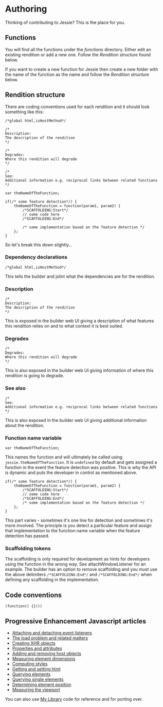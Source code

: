 # Authoring

Thinking of contributing to Jessie? This is the place for you.

## Functions

You will find all the functions under the _functions_ directory. Either edit an existing rendition or add a new one. Follow the _Rendition structure_ found below.

If you want to create a new function for Jessie then create a new folder with the name of the function as the name and follow the _Rendition structure_ below.

## Rendition structure

There are coding conventions used for each rendition and it should look something like this:

	/*global html,isHostMethod*/

	/*
	Description:
	The description of the rendition
	*/

	/*
	Degrades:
	Where this rendition will degrade
	*/

	/*
	See:
	Additional information e.g. reciprocal links between related functions
	*/

	var theNameOfTheFunction;

	if(/* some feature detection*/) {
		theNameOfTheFunction = function(param1, param2) {
			/*SCAFFOLDING:Start*/
			// some code here
			/*SCAFFOLDING:End*/

			/* some implementation based on the feature detection */
		};
	}

So let's break this down slightly...

### Dependency declarations

	/*global html,isHostMethod*/

This tells the builder and jslint what the dependencies are for the rendition.

### Description

	/*
	Description:
	The description of the rendition
	*/

This is exposed in the builder web UI giving a description of what features this rendition relies on and to what context it is best suited.

### Degrades

	/*
	Degrades:
	Where this rendition will degrade
	*/

This is also exposed in the builder web UI giving information of where this rendition is going to degrade.

### See also

	/*
	See:
	Additional information e.g. reciprocal links between related functions
	*/

This is also exposed in the builder web UI giving additional information about the rendition.

### Function name variable

	var theNameOfTheFunction;

This names the function and will ultimately be called using `jessie.theNameOfTheFunction`. It is `undefined` by default and gets assigned a function in the event the feature detection was positive. This is why the API is dynamic and puts the developer in control as mentioned above.

	if(/* some feature detection*/) {
		theNameOfTheFunction = function(param1, param2) {
			/*SCAFFOLDING:Start*/
			// some code here
			/*SCAFFOLDING:End*/
			/* some implementation based on the feature detection */
		};
	}

This part varies - sometimes it's one line for detection and sometimes it's more involved. The principle is you detect a particular feature and assign that implementation to the function name variable when the feature detection has passed.

### Scaffolding tokens

The scaffolding is only required for development as hints for developers using the function in the wrong way. See attachWindowListener for an example. The builder has an option to remove scaffolding and you must use the above delimiters `/*SCAFFOLDING:End*/` and `/*SCAFFOLDING:End*/` when defining any scaffolding in the implementation.

## Code conventions

	(function() {}())

## Progressive Enhancement Javascript articles

* [Attaching and detaching event listeners](https://groups.google.com/group/comp.lang.javascript/browse_thread/thread/b94b12547ed572f8?hl=en&noredirect=true)
* [The load problem and related matters](https://groups.google.com/group/comp.lang.javascript/browse_thread/thread/6d5575fd79d1169d?hl=en&noredirect=true)
* [Creating XHR objects](https://groups.google.com/group/comp.lang.javascript/browse_thread/thread/4323efb65cebb31e/a4f28c7fbe305bca?hl=en&lnk=gst&q=ow+to+Create+an+XHR)
* [Properties and attributes](https://groups.google.com/group/comp.lang.javascript/browse_thread/thread/838804e32224601f/502a23cab0057bcd?hl=en&lnk=gst&q=tip+of+the+day+david)
* [Adding and removing host objects](https://groups.google.com/group/comp.lang.javascript/browse_thread/thread/d1f64857442e3b10/3d3d3d0174a46bcb?hl=en&lnk=gst&q=tip+of+the+day+david)
* [Measuring element dimensions](https://groups.google.com/group/comp.lang.javascript/msg/8178b2d490d34b0e?hl=en)
* [Computing styles](https://groups.google.com/group/comp.lang.javascript/browse_thread/thread/fb7af3e938d90588?hl=en&noredirect=true)
* [Getting and setting html](https://groups.google.com/group/comp.lang.javascript/browse_thread/thread/410f4294e4fa8a04?hl=en&noredirect=true)
* [Querying elements](https://groups.google.com/group/comp.lang.javascript/browse_thread/thread/f80345226219d424?hl=en&noredirect=true)
* [Querying single elements](https://groups.google.com/group/comp.lang.javascript/browse_thread/thread/7d5a7e0d60081a77?hl=en&noredirect=true)
* [Determining element position](https://groups.google.com/group/comp.lang.javascript/browse_thread/thread/cd625a14ce603084?hl=en&noredirect=true)
* [Measuring the viewport](https://groups.google.com/group/comp.lang.javascript/browse_thread/thread/c611a7fecdb75edb/d4cce070c87c270b)

You can also use [My Library](http://www.cinsoft.net) code for reference and for porting over.
